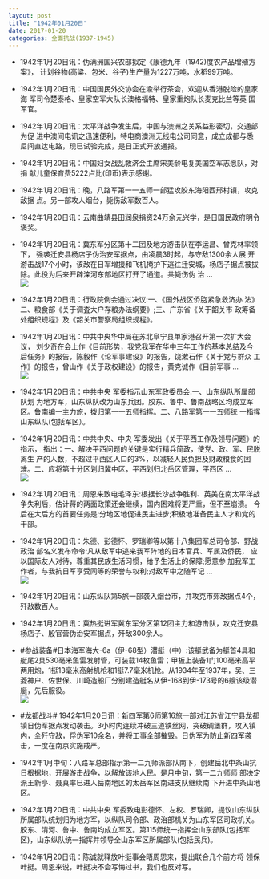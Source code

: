```yaml
---
layout: post
title: "1942年01月20日"
date: 2017-01-20
categories: 全面抗战(1937-1945)
---
```


<meta name="referrer" content="no-referrer" />

- 1942年1月20日讯：伪满洲国兴农部拟定《康德九年（1942)度农产品增殖方案》， 计划谷物(高粱、包米、谷子)生产量为1227万吨，水稻99万吨。 

- 1942年1月20日讯：中国国民外交协会在渝举行茶会，欢迎从香港脱险的皇家海 军司令楚泰格、皇家空军大队长澳格福特、皇家重炮队长麦克比兰等英 国军官。 

- 1942年1月20日讯：太平洋战争发生后，中国与澳洲之关系益形密切，交通部为促 进中澳间电讯之迅速便利，特电商澳洲无线电公司同意，成立成都与悉 尼间直达电路，现已试验完成，是日正式开放通报。 

- 1942年1月20日讯：中国妇女战乱救济会主席宋美龄电复美国空军志愿队，对捐 献儿童保育费5222卢比(印币)表示感谢。 

- 1942年1月20日讯：晚，八路军第一一五师一部猛攻胶东海阳西邢村镇，攻克敌据 点。另一部攻人烟台，毙伤敌军数百人。 

- 1942年1月20日讯：云南曲靖县田润泉捐资24万余元兴学，是日国民政府明令 褒奖。 

- 1942年1月20日讯：冀东军分区第十二团及地方游击队在李运昌、曾克林率领下， 强袭迁安县杨店子伪治安军据点，由凌晨3时起，与守敌1300余人展 开游击战17个小时，该敌在日军增援和飞机掩护下逃往迁安城，杨店子据点被拔除。此役为后来开辟滦河东部地区打开了通道。共毙伤伪 治 ... <br/><img src="https://ww4.sinaimg.cn/large/aca367d8jw1fbxas23u73j20c809z3zp.jpg" />

- 1942年1月20日讯：行政院例会通过决议:一、《国外战区侨胞紧急救济办 法》 二、粮食部《关于调査大户存粮办法纲要》;三、广东省《关于韶关市 政筹备处组织规程》及《韶关市警察局组织规程》。 

- 1942年1月20日讯：中共中央华中局在苏北阜宁县单家港召开第一次扩大会议， 刘少奇在会上作《目前形势，我党我军在华中三年工作的基本总结及今 后任务》的报告，陈毅作《论军事建设》的报告，饶漱石作《关于党与群众 工作》的报告，曾山作《关于政权建设》的报告，黄克诚作《目前军事 ... <br/><img src="https://ww2.sinaimg.cn/large/aca367d8jw1fbx7b48s0gj20c809zgmy.jpg" />

- 1942年1月20日讯：中共中央 军委指示山东军政委员会:一、山东纵队所属部队划 为地方军，山东纵队改为山东兵团。胶东、鲁中、鲁南战略区均成立军 区。鲁南编一主力旅，拨归第一一五师指挥。二、八路军第一一五师统 一指挥山东纵队(包括军区）。 

- 1942年1月20日讯：中共中央、中央 军委发出《关于平西工作及领导问题》的指示， 指出：一、解决平西问题的关键是实行精兵简政，使党、政、军、民脱离生 产的人数，不超过平西区人口的3%，以减轻人民负担及财政粮食的困 难。二、应将第十分区划归冀中区，平西划归北岳区管理，平西区 ... <br/><img src="https://ww4.sinaimg.cn/large/aca367d8jw1fbx3tyb5jrj20c80bxq4i.jpg" />

- 1942年1月20日讯：周恩来致电毛泽东:根据长沙战争胜利、英美在南太平洋战争失利后，估计蒋的两面政策还会继续，国内困难将更严重，但不至崩溃。 今后在大后方的首要任务是:分地区地促进民主进步;积极地准备民主人才和党的干部。 

- 1942年1月20日讯：朱德、彭德怀、罗瑞卿等以第十八集团军总司令部、野战政治 部名义发布命令:凡从敌军中逃来我军阵地的日本官兵、军属及侨民， 应以国际友人对待，尊重其民族生活习惯，给予生活上的保障;愿意参 加我军工作者，与我抗日军享受同等的荣誉与权利;对敌军中之随军记  ... <br/><img src="https://ww1.sinaimg.cn/large/aca367d8jw1fbx0dguy1lj20c809z75j.jpg" />

- 1942年1月20日讯：山东纵队第5旅一部袭入烟台市，并攻克市郊敌据点4个，歼敌数百人。 

- 1942年1月20日讯：冀热挺进军冀东军分区第12团主力和游击队，攻克迁安县杨店子、殷官营伪治安军据点，歼敌300余人。 

- #参战装备#日本海军海大-6a（伊-68型）潜艇（中）:该艇武备为艇首4具和艇尾2具530毫米鱼雷发射管，可装载14枚鱼雷；甲板上装备1门100毫米高平两用炮，1挺13毫米高射机枪和1挺7.7毫米机枪。从1934年至1937年，吴、三菱神户、佐世保、川崎造船厂分别建造艇名从伊-168到伊-173号的6艘该级潜艇，先后服役。 <br/><img src="https://ww3.sinaimg.cn/large/aca367d8jw1fbwv6axudgj20ci0d4ab8.jpg" />

- #龙都战斗# 1942年1月20日讯：新四军第6师第16旅一部对江苏省江宁县龙都镇日伪军据点发动袭击。3小时内连续冲破三道铁丝网，突破碉堡群，攻入镇内，全歼守敌，俘伪军10余名，并将工事全部摧毁。日伪军为防止新四军袭击，一度在南京实施戒严。 

- 1942年1月中旬：八路军总部指示第一二九师派部队南下，创建岳北中条山抗 日根据地，开展游击战争，以解放该地人民。是月中旬，第一二九师师 部决定派王新亭、聂真率巳进人岳南地区的太岳军区南进支队继续南 下开进中条山地区。 

- 1942年1月20日讯：中共中央 军委致电彭德怀、左权、罗瑞卿，提议山东纵队所属部队统划归为地方军，以纵队司令部、政治部机关为山东军区司政机关。胶东、清河、鲁中、鲁南均成立军区。第115师统一指挥全山东部队(包括军区)，山东纵队统一指挥并领导全山东军区所属部队(包括民兵)。 

- 1942年1月20日讯：陈诚就释放叶挺事会晤周恩来，提出联合几个前方将 领保叶挺。周恩来说，叶挺决不会写悔过书，我们也反对写。 


